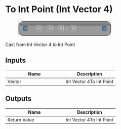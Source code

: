 # To Int Point (Int Vector 4)

<div align="left" data-full-width="false">

<figure><img src="../../../../api/Math/Conversions/To_Int_Point_(Int_Vector_4).png" alt=""><figcaption></figcaption></figure>

</div>

Cast from Int Vector 4 to Int Point

## Inputs

<table><thead><tr><th width="170">Name</th><th>Description</th></tr></thead><tbody><tr><td>Vector</td><td>Int Vector 4To Int Point</td></tr></tbody></table>

## Outputs

<table><thead><tr><th width="170">Name</th><th>Description</th></tr></thead><tbody><tr><td>Return Value</td><td>Int Vector 4To Int Point</td></tr></tbody></table>
